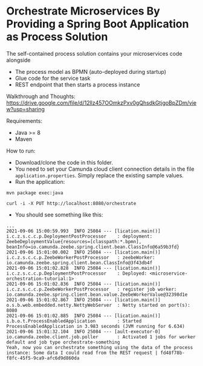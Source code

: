 # Orchestrate Microservices By Providing a Spring Boot Application as Process Solution

The self-contained process solution contains your microservices code alongside

* The process model as BPMN (auto-deployed during startup)
* Glue code for the service task
* REST endpoint that then starts a process instance

Walkthrough and Thoughts: https://drive.google.com/file/d/12llz457OOmkzPxv0gQhsdkGtjgoBpZDm/view?usp=sharing

Requirements:

* Java >= 8
* Maven

How to run:

* Download/clone the code in this folder.
* You need to set your Camunda cloud client connection details in the file `application.properties`. Simply replace the existing sample values.
* Run the application:

```
mvn package exec:java
```

```
curl -i -X PUT http://localhost:8080/orchestrate
```

* You should see something like this:

```
...
2021-09-06 15:00:59.993  INFO 25084 --- [lication.main()] i.c.z.s.c.c.p.DeploymentPostProcessor    : deployment: ZeebeDeploymentValue{resources=[classpath:*.bpmn], beanInfo=io.camunda.zeebe.spring.client.bean.ClassInfo@6a59b3fd}
2021-09-06 15:01:00.002  INFO 25084 --- [lication.main()] i.c.z.s.c.c.p.ZeebeWorkerPostProcessor   : zeebeWorker: io.camunda.zeebe.spring.client.bean.ClassInfo@3f43db4f       
2021-09-06 15:01:02.828  INFO 25084 --- [lication.main()] i.c.z.s.c.c.p.DeploymentPostProcessor    : Deployed: <microservice-orchestration-tutorial:1>
2021-09-06 15:01:02.836  INFO 25084 --- [lication.main()] i.c.z.s.c.c.p.ZeebeWorkerPostProcessor   : register job worker: io.camunda.zeebe.spring.client.bean.value.ZeebeWorkerValue@32398d1e
2021-09-06 15:01:02.867  INFO 25084 --- [lication.main()] o.s.b.web.embedded.netty.NettyWebServer  : Netty started on port(s): 8080
2021-09-06 15:01:02.885  INFO 25084 --- [lication.main()] i.b.o.t.ProcessEnabledApplication        : Started ProcessEnabledApplication in 3.983 seconds (JVM running for 6.634)
2021-09-06 15:01:32.104  INFO 25084 --- [ault-executor-0] io.camunda.zeebe.client.job.poller       : Activated 1 jobs for worker default and job type orchestrate-something
Yeah, now you can orchestrate something using the data of the process instance: Some data I could read from the REST request | fd48f78b-f8fc-45f5-9ca9-afc6d9d860da
```

